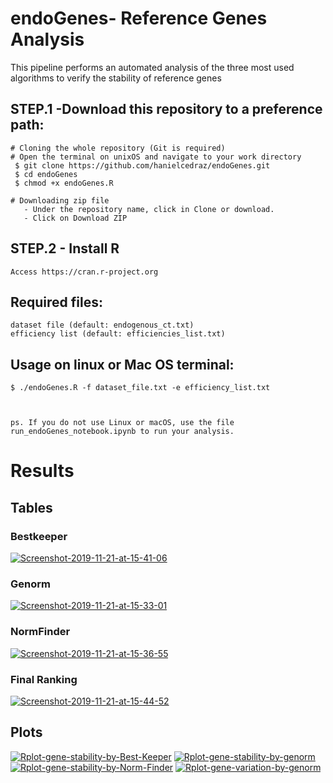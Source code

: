 
 
 # endoGenes- Reference Genes Analysis
   This pipeline performs an automated analysis of the three most used algorithms to verify the stability of reference genes
 
## STEP.1 -Download this repository to a preference path:<br>
	# Cloning the whole repository (Git is required)
	# Open the terminal on unixOS and navigate to your work directory
   	 $ git clone https://github.com/hanielcedraz/endoGenes.git
   	 $ cd endoGenes
	 $ chmod +x endoGenes.R
	
	# Downloading zip file
	   - Under the repository name, click in Clone or download.
	   - Click on Download ZIP
	  
## STEP.2 - Install R<br>
	Access https://cran.r-project.org


  ## Required files:
    dataset file (default: endogenous_ct.txt)
    efficiency list (default: efficiencies_list.txt)

  ## Usage on linux or Mac OS terminal: </br>
    $ ./endoGenes.R -f dataset_file.txt -e efficiency_list.txt
    
    
    
    ps. If you do not use Linux or macOS, use the file run_endoGenes_notebook.ipynb to run your analysis.
    


# Results
 ## Tables
   ### Bestkeeper
 <a href="https://imgbb.com/"><img src="https://i.ibb.co/SBcygpd/Screenshot-2019-11-21-at-15-41-06.png" alt="Screenshot-2019-11-21-at-15-41-06" border="0"></a>

   ### Genorm
<a href="https://imgbb.com/"><img src="https://i.ibb.co/GFc62DB/Screenshot-2019-11-21-at-15-33-01.png" alt="Screenshot-2019-11-21-at-15-33-01" border="0"></a>
   
   ### NormFinder
<a href="https://imgbb.com/"><img src="https://i.ibb.co/VxD8SJF/Screenshot-2019-11-21-at-15-36-55.png" alt="Screenshot-2019-11-21-at-15-36-55" border="0"></a>

   ### Final Ranking
<a href="https://imgbb.com/"><img src="https://i.ibb.co/W0HQjJy/Screenshot-2019-11-21-at-15-44-52.png" alt="Screenshot-2019-11-21-at-15-44-52" border="0"></a>




## Plots
<a href="https://ibb.co/Fnk2QBB"><img src="https://i.ibb.co/Fnk2QBB/Rplot-gene-stability-by-Best-Keeper.png" alt="Rplot-gene-stability-by-Best-Keeper" border="0"></a> 
<a href="https://ibb.co/J3jxYV0"><img src="https://i.ibb.co/J3jxYV0/Rplot-gene-stability-by-genorm.png" alt="Rplot-gene-stability-by-genorm" border="0"></a> <br>
<a href="https://ibb.co/rtjgk3w"><img src="https://i.ibb.co/rtjgk3w/Rplot-gene-stability-by-Norm-Finder.png" alt="Rplot-gene-stability-by-Norm-Finder" border="0"></a> 
<a href="https://ibb.co/m4PsPjD"><img src="https://i.ibb.co/m4PsPjD/Rplot-gene-variation-by-genorm.png" alt="Rplot-gene-variation-by-genorm" border="0"></a>
